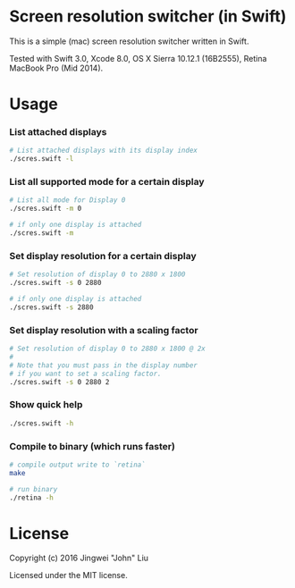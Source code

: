 # Screen resolution switcher (in Swift)
This is a simple (mac) screen resolution switcher written in Swift.

Tested with Swift 3.0, Xcode 8.0, OS X Sierra 10.12.1 (16B2555), Retina MacBook Pro (Mid 2014).

# Usage
### List attached displays
```bash
# List attached displays with its display index
./scres.swift -l
```

### List all supported mode for a certain display
```bash
# List all mode for Display 0
./scres.swift -m 0

# if only one display is attached
./scres.swift -m
```

### Set display resolution for a certain display
```bash
# Set resolution of display 0 to 2880 x 1800
./scres.swift -s 0 2880

# if only one display is attached
./scres.swift -s 2880
```

### Set display resolution with a scaling factor
```bash
# Set resolution of display 0 to 2880 x 1800 @ 2x
#
# Note that you must pass in the display number
# if you want to set a scaling factor.
./scres.swift -s 0 2880 2
```

### Show quick help
```bash
./scres.swift -h
```

### Compile to binary (which runs faster)
```bash
# compile output write to `retina`
make

# run binary
./retina -h
```

# License
Copyright (c) 2016 Jingwei "John" Liu

Licensed under the MIT license.
